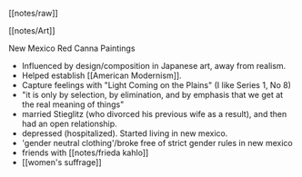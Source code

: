 [[notes/raw]]

[[notes/Art]]

New Mexico
Red Canna Paintings
* Influenced by design/composition in Japanese art, away from realism.
* Helped establish [[American Modernism]].
* Capture feelings with "Light Coming on the Plains" (I like Series 1, No 8)
* "it is only by selection, by elimination, and by emphasis that we get at the real meaning of things"
* married Stieglitz (who divorced his previous wife as a result), and then had an open relationship. 
* depressed (hospitalized). Started living in new mexico.
* 'gender neutral clothing'/broke free of strict gender rules in new mexico
* friends with [[notes/frieda kahlo]]
* [[women's suffrage]]